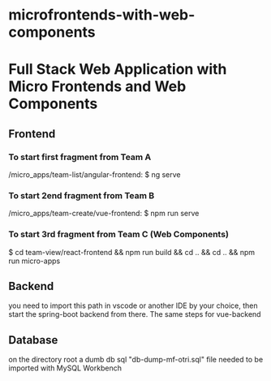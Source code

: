 # microfrontends-with-web-components
# Full Stack Web Application with Micro Frontends and Web Components

## Frontend

### To start first fragment from Team A
/micro_apps/team-list/angular-frontend:
$ ng serve

### To start 2end fragment from Team B
/micro_apps/team-create/vue-frontend:
$ npm run serve

### To start 3rd fragment from Team C (Web Components)
$ cd team-view/react-frontend && npm run build && cd .. && cd .. && npm run micro-apps


## Backend

you need to import this path in vscode or another IDE by your choice, then start the spring-boot backend from there. The same steps for vue-backend

## Database
on the directory root a dumb db sql "db-dump-mf-otri.sql" file needed to be imported with MySQL Workbench  
